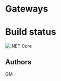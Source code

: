 # Gateways

# Build status
![.NET Core](https://github.com/georgimanov/gateways/workflows/.NET%20Core/badge.svg?branch=master)

## Authors

GM
